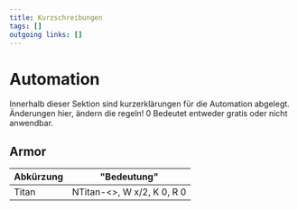 ```yaml
---
title: Kurzschreibungen  
tags: []
outgoing links: []  
---
```

# Automation
Innerhalb dieser Sektion sind kurzerklärungen für die Automation abgelegt. Änderungen hier, ändern die regeln!
0 Bedeutet entweder gratis oder nicht anwendbar.
## Armor
|Abkürzung|"Bedeutung"|
|---|---
|Titan |NTitan-<>, W x/2, K 0, R 0 |
